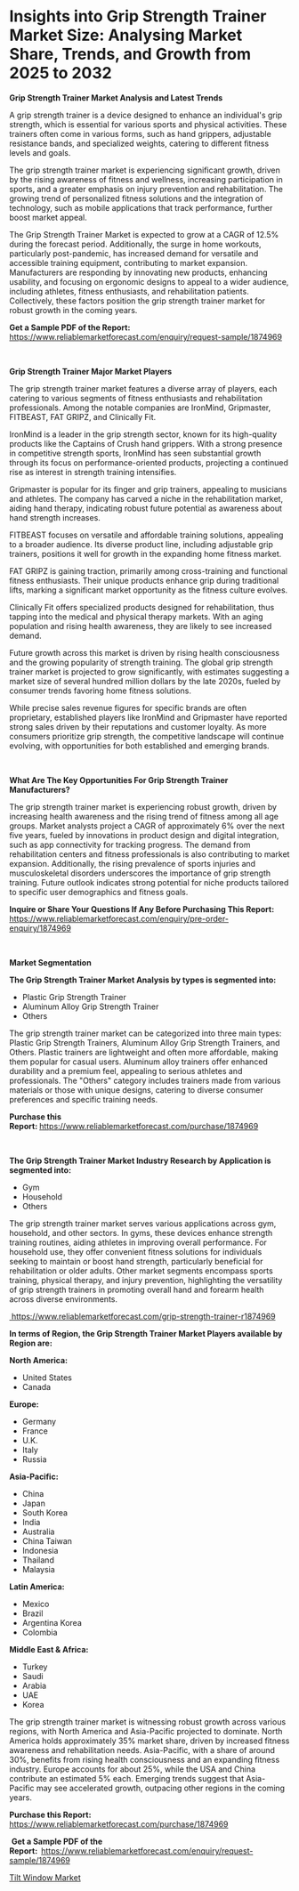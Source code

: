 <p><h1>Insights into Grip Strength Trainer Market Size: Analysing Market Share, Trends, and Growth from 2025 to 2032</h1></p><p><strong>Grip Strength Trainer Market Analysis and Latest Trends</strong></p>
<p><p>A grip strength trainer is a device designed to enhance an individual's grip strength, which is essential for various sports and physical activities. These trainers often come in various forms, such as hand grippers, adjustable resistance bands, and specialized weights, catering to different fitness levels and goals. </p><p>The grip strength trainer market is experiencing significant growth, driven by the rising awareness of fitness and wellness, increasing participation in sports, and a greater emphasis on injury prevention and rehabilitation. The growing trend of personalized fitness solutions and the integration of technology, such as mobile applications that track performance, further boost market appeal.</p><p>The Grip Strength Trainer Market is expected to grow at a CAGR of 12.5% during the forecast period. Additionally, the surge in home workouts, particularly post-pandemic, has increased demand for versatile and accessible training equipment, contributing to market expansion. Manufacturers are responding by innovating new products, enhancing usability, and focusing on ergonomic designs to appeal to a wider audience, including athletes, fitness enthusiasts, and rehabilitation patients. Collectively, these factors position the grip strength trainer market for robust growth in the coming years.</p></p>
<p><strong>Get a Sample PDF of the Report:&nbsp;</strong> <a href="https://www.reliablemarketforecast.com/enquiry/request-sample/1874969?utm_campaign=3327&utm_medium=2&utm_source=Github&utm_content=ia&utm_term=05042025&utm_id=grip-strength-trainer">https://www.reliablemarketforecast.com/enquiry/request-sample/1874969</a></p>
<p>&nbsp;</p>
<p><strong>Grip Strength Trainer Major Market Players</strong></p>
<p><p>The grip strength trainer market features a diverse array of players, each catering to various segments of fitness enthusiasts and rehabilitation professionals. Among the notable companies are IronMind, Gripmaster, FITBEAST, FAT GRIPZ, and Clinically Fit.</p><p>IronMind is a leader in the grip strength sector, known for its high-quality products like the Captains of Crush hand grippers. With a strong presence in competitive strength sports, IronMind has seen substantial growth through its focus on performance-oriented products, projecting a continued rise as interest in strength training intensifies.</p><p>Gripmaster is popular for its finger and grip trainers, appealing to musicians and athletes. The company has carved a niche in the rehabilitation market, aiding hand therapy, indicating robust future potential as awareness about hand strength increases.</p><p>FITBEAST focuses on versatile and affordable training solutions, appealing to a broader audience. Its diverse product line, including adjustable grip trainers, positions it well for growth in the expanding home fitness market.</p><p>FAT GRIPZ is gaining traction, primarily among cross-training and functional fitness enthusiasts. Their unique products enhance grip during traditional lifts, marking a significant market opportunity as the fitness culture evolves.</p><p>Clinically Fit offers specialized products designed for rehabilitation, thus tapping into the medical and physical therapy markets. With an aging population and rising health awareness, they are likely to see increased demand.</p><p>Future growth across this market is driven by rising health consciousness and the growing popularity of strength training. The global grip strength trainer market is projected to grow significantly, with estimates suggesting a market size of several hundred million dollars by the late 2020s, fueled by consumer trends favoring home fitness solutions.</p><p>While precise sales revenue figures for specific brands are often proprietary, established players like IronMind and Gripmaster have reported strong sales driven by their reputations and customer loyalty. As more consumers prioritize grip strength, the competitive landscape will continue evolving, with opportunities for both established and emerging brands.</p></p>
<p>&nbsp;</p>
<p><strong>What Are The Key Opportunities For Grip Strength Trainer Manufacturers?</strong></p>
<p><p>The grip strength trainer market is experiencing robust growth, driven by increasing health awareness and the rising trend of fitness among all age groups. Market analysts project a CAGR of approximately 6% over the next five years, fueled by innovations in product design and digital integration, such as app connectivity for tracking progress. The demand from rehabilitation centers and fitness professionals is also contributing to market expansion. Additionally, the rising prevalence of sports injuries and musculoskeletal disorders underscores the importance of grip strength training. Future outlook indicates strong potential for niche products tailored to specific user demographics and fitness goals.</p></p>
<p><strong>Inquire or Share Your Questions If Any Before Purchasing This Report:</strong> <a href="https://www.reliablemarketforecast.com/enquiry/pre-order-enquiry/1874969?utm_campaign=3327&utm_medium=2&utm_source=Github&utm_content=ia&utm_term=05042025&utm_id=grip-strength-trainer">https://www.reliablemarketforecast.com/enquiry/pre-order-enquiry/1874969</a></p>
<p>&nbsp;</p>
<p><strong>Market Segmentation</strong></p>
<p><strong>The Grip Strength Trainer Market Analysis by types is segmented into:</strong></p>
<p><ul><li>Plastic Grip Strength Trainer</li><li>Aluminum Alloy Grip Strength Trainer</li><li>Others</li></ul></p>
<p><p>The grip strength trainer market can be categorized into three main types: Plastic Grip Strength Trainers, Aluminum Alloy Grip Strength Trainers, and Others. Plastic trainers are lightweight and often more affordable, making them popular for casual users. Aluminum alloy trainers offer enhanced durability and a premium feel, appealing to serious athletes and professionals. The "Others" category includes trainers made from various materials or those with unique designs, catering to diverse consumer preferences and specific training needs.</p></p>
<p><strong>Purchase this Report:&nbsp;</strong><a href="https://www.reliablemarketforecast.com/purchase/1874969?utm_campaign=3327&utm_medium=2&utm_source=Github&utm_content=ia&utm_term=05042025&utm_id=grip-strength-trainer">https://www.reliablemarketforecast.com/purchase/1874969</a></p>
<p>&nbsp;</p>
<p><strong>The Grip Strength Trainer Market Industry Research by Application is segmented into:</strong></p>
<p><ul><li>Gym</li><li>Household</li><li>Others</li></ul></p>
<p><p>The grip strength trainer market serves various applications across gym, household, and other sectors. In gyms, these devices enhance strength training routines, aiding athletes in improving overall performance. For household use, they offer convenient fitness solutions for individuals seeking to maintain or boost hand strength, particularly beneficial for rehabilitation or older adults. Other market segments encompass sports training, physical therapy, and injury prevention, highlighting the versatility of grip strength trainers in promoting overall hand and forearm health across diverse environments.</p></p>
<p><a href="https://www.reliablemarketforecast.com/grip-strength-trainer-r1874969?utm_campaign=3327&utm_medium=2&utm_source=Github&utm_content=ia&utm_term=05042025&utm_id=grip-strength-trainer">&nbsp;https://www.reliablemarketforecast.com/grip-strength-trainer-r1874969</a></p>
<p><strong>In terms of Region, the Grip Strength Trainer Market Players available by Region are:</strong></p>
<p>
    <p> <strong> North America: </strong>
        <ul>
            <li>United States</li>
            <li>Canada</li>
        </ul>
        </p> 
    <p> <strong> Europe: </strong>
        <ul>
            <li>Germany</li>
            <li>France</li>
            <li>U.K.</li>
            <li>Italy</li>
            <li>Russia</li>
        </ul>
        </p> 
    <p> <strong> Asia-Pacific: </strong>
        <ul>
            <li>China</li>
            <li>Japan</li>
            <li>South Korea</li>
            <li>India</li>
            <li>Australia</li>
            <li>China Taiwan</li>
            <li>Indonesia</li>
            <li>Thailand</li>
            <li>Malaysia</li>
        </ul>
        </p> 
    <p> <strong> Latin America: </strong>
        <ul>
            <li>Mexico</li>
            <li>Brazil</li>
            <li>Argentina Korea</li>
            <li>Colombia</li>
        </ul>
        </p> 
    <p> <strong> Middle East & Africa: </strong>
        <ul>
            <li>Turkey</li>
            <li>Saudi</li>
            <li>Arabia</li>
            <li>UAE</li>
            <li>Korea</li>
        </ul>
    </p>
    </p>
<p><p>The grip strength trainer market is witnessing robust growth across various regions, with North America and Asia-Pacific projected to dominate. North America holds approximately 35% market share, driven by increased fitness awareness and rehabilitation needs. Asia-Pacific, with a share of around 30%, benefits from rising health consciousness and an expanding fitness industry. Europe accounts for about 25%, while the USA and China contribute an estimated 5% each. Emerging trends suggest that Asia-Pacific may see accelerated growth, outpacing other regions in the coming years.</p></p>
<p><strong>Purchase this Report: </strong><a href="https://www.reliablemarketforecast.com/purchase/1874969?utm_campaign=3327&utm_medium=2&utm_source=Github&utm_content=ia&utm_term=05042025&utm_id=grip-strength-trainer">https://www.reliablemarketforecast.com/purchase/1874969</a></p>
<p>&nbsp;<strong>Get a Sample PDF of the Report:&nbsp;&nbsp;</strong><a href="https://www.reliablemarketforecast.com/enquiry/request-sample/1874969?utm_campaign=3327&utm_medium=2&utm_source=Github&utm_content=ia&utm_term=05042025&utm_id=grip-strength-trainer">https://www.reliablemarketforecast.com/enquiry/request-sample/1874969</a></p>
<p><strong></strong></p>
<p><p><a href="https://github.com/peggiputra7o/Market-Research-Report-List-1/blob/main/tilt-window-market.md?utm_campaign=3327&utm_medium=2&utm_source=Github&utm_content=ia&utm_term=05042025&utm_id=grip-strength-trainer">Tilt Window Market</a></p></p>